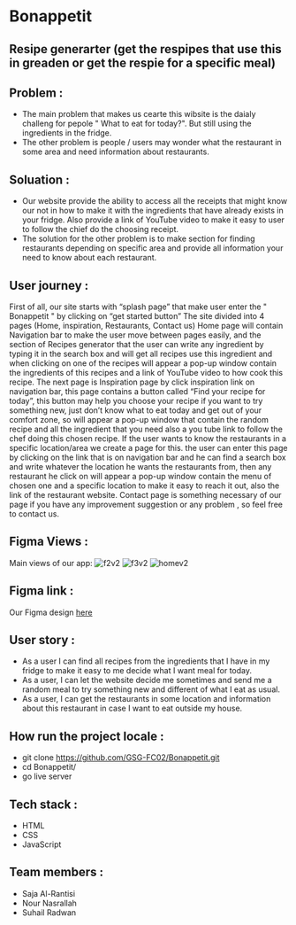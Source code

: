 # Bonappetit

## Resipe generarter (get the respipes that use this in greaden or get the respie for a specific meal)



## Problem :

* The main problem that makes us cearte this wibsite is the daialy challeng for pepole " What to eat for today?". But still using the ingredients in the fridge.
* The other problem is people / users may wonder what the restaurant in some area and need information about restaurants. 
 
## Soluation :

* Our website provide the ability to access all the receipts that might know our not in how to make it with the ingredients that have already exists in your fridge. Also provide a link of YouTube video to make it easy to user to follow the chief do the choosing receipt.
* The solution for the other problem is to make section for finding restaurants depending on specific area and provide all information your need to know about each restaurant.


## User journey :

First of all, our site starts with “splash page” that make user enter the " Bonappetit " by clicking on “get started button” 
The site divided into 4 pages (Home, inspiration, Restaurants, Contact us)
Home page will contain 
Navigation bar to make the user move between pages easily, and the section of Recipes generator that the user can write any ingredient by typing it in the search box and will get all recipes use this ingredient and when clicking on one of the recipes will appear a pop-up window contain the ingredients of this recipes and a link of YouTube video to how cook this recipe.
The next page is Inspiration page by click inspiration link on navigation bar, this page contains a button called “Find your recipe for today”, this button may help you choose your recipe if you want to try something new, just don’t know what to eat today and get out of your comfort zone, so will appear a pop-up window that contain the random recipe and all the ingredient that you need also a you tube link to follow the chef doing this chosen recipe.
If the user wants to know the restaurants in a specific location/area we create a page for this. the user can enter this page by clicking on the link that is on navigation bar and he can find a search box and write whatever the location he wants the restaurants from, then any restaurant he click on will appear a pop-up window contain the menu of chosen one and a specific location to make it easy to reach it out, also the link of the restaurant website.
Contact page is something necessary of our page if you have any improvement suggestion or any problem , so feel free to contact us.

## Figma Views : 

Main views of our app:
![f2v2](https://user-images.githubusercontent.com/46837680/114374957-dbc85c80-9b8c-11eb-8e28-3f36ea045b92.jpg)
![f3v2](https://user-images.githubusercontent.com/46837680/114374977-e08d1080-9b8c-11eb-8c82-604fdc6f4cb9.jpg)
![homev2](https://user-images.githubusercontent.com/46837680/114374985-e3880100-9b8c-11eb-8f0b-e220bc03bee3.jpg)


## Figma link :

Our Figma design [here](https://www.figma.com/file/Dd0PX2HA0pU133OGgzgvEA/Recipes-Generator?node-id=2%3A0)


## User story :

* As a user I can find all recipes from the ingredients that I have in my fridge to make it easy to me decide what I want meal for today.
* As a user, I can let the website decide me sometimes and send me a random meal to try something new and different of what I eat as usual.
* As a user, I can get the restaurants in some location and information about this restaurant in case I want to eat outside my house.

## How run the project locale :

* git clone https://github.com/GSG-FC02/Bonappetit.git
* cd Bonappetit/
* go live server 

## Tech stack :

* HTML
* CSS 
* JavaScript


## Team members :

* Saja Al-Rantisi
* Nour Nasrallah
* Suhail Radwan



